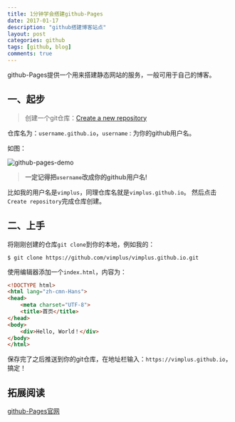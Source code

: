 ```yaml
---
title: 1分钟学会搭建github-Pages
date: 2017-01-17
description: "github搭建博客站点"
layout: post
categories: github
tags: [github, blog]
comments: true
---
```

github-Pages提供一个用来搭建静态网站的服务，一般可用于自己的博客。

## 一、起步
> 创建一个git仓库：[Create a new repository][1]

仓库名为：`username.github.io`，`username` : 为你的github用户名。

如图：

![github-pages-demo][2]

> **一定记得把`username`改成你的github用户名!**

比如我的用户名是`vimplus`，同理仓库名就是`vimplus.github.io`。
然后点击`Create repository`完成仓库创建。

## 二、上手
将刚刚创建的仓库`git clone`到你的本地，例如我的：

```shell
$ git clone https://github.com/vimplus/vimplus.github.io.git
```

使用编辑器添加一个`index.html`，内容为：

```html
<!DOCTYPE html>
<html lang="zh-cmn-Hans">
<head>
    <meta charset="UTF-8">
    <title>首页</title>
</head>
<body>
    <div>Hello, World！</div>
</body>
</html>
```

保存完了之后推送到你的git仓库，在地址栏输入：`https://vimplus.github.io`，搞定！

## 拓展阅读
[github-Pages官网][3]


  [1]: https://github.com/new
  [2]: http://static.zybuluo.com/Lxyour/strty2wadqehppjmg84bq8cm/image_1b6ogd42or7jvnt8os9r61mrs13.png
  [3]: https://pages.github.com/
